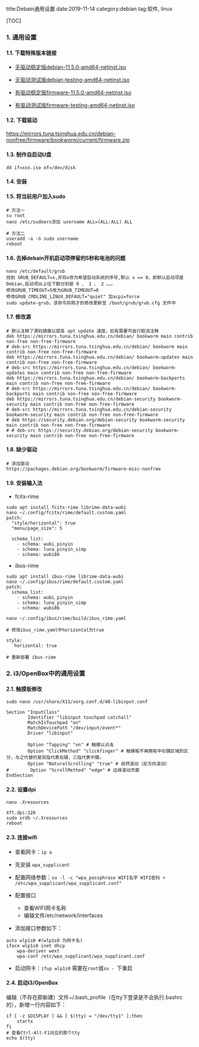 title:Debain通用设置
date:2019-11-14
category:debian
tag:软件, linux

[TOC]

### 1. 通用设置

#### 1.1. 下载特殊版本链接

- [无驱动稳定版debian-11.5.0-amd64-netinst.iso](https://cdimage.debian.org/debian-cd/current/amd64/iso-cd/debian-11.5.0-amd64-netinst.iso)

- [无驱动测试版debian-testing-amd64-netinst.iso](https://cdimage.debian.org/cdimage/weekly-builds/amd64/iso-cd/debian-testing-amd64-netinst.iso)

- [有驱动稳定版firmware-11.5.0-amd64-netinst.iso](https://cdimage.debian.org/cdimage/unofficial/non-free/cd-including-firmware/current/amd64/iso-cd/firmware-11.5.0-amd64-netinst.iso)

- [有驱动测试版firmware-testing-amd64-netinst.iso](https://cdimage.debian.org/cdimage/unofficial/non-free/cd-including-firmware/weekly-builds/amd64/iso-cd/firmware-testing-amd64-netinst.iso)

#### 1.2. 下载驱动

<https://mirrors.tuna.tsinghua.edu.cn/debian-nonfree/firmware/bookworm/current/firmware.zip>

#### 1.3. 制作自启动U盘

`dd if=xxx.iso of=/dev/disk`

#### 1.4. 安装

#### 1.5. 将当前用户加入sudo

```
# 方法一
su root
nano /etc/sudoers添加 username ALL=(ALL:ALL) ALL

# 方法二
useradd -a -G sudo username
reboot
```

#### 1.6. 去掉debain开机启动项停留的5秒和电池的问题

```
nano /etc/default/grub
找到 GRUB_DEFAULT=x,并将x改为希望启动系统的序号,默认 x == 0，即默认启动项是 Debian,启动项从上往下数分别是 0 、 1 、 2 。。。
修改GRUB_TIMEOUT=5改为GRUB_TIMEOUT=0
修改GRUB_CMDLINE_LINUX_DEFAULT="quiet" 加acpi=force
sudo update-grub，该命令将刚才的修改更新至 /boot/grub/grub.cfg 文件中
```

#### 1.7. 修改源

```
# 默认注释了源码镜像以提高 apt update 速度，如有需要可自行取消注释
deb https://mirrors.tuna.tsinghua.edu.cn/debian/ bookworm main contrib non-free non-free-firmware
# deb-src https://mirrors.tuna.tsinghua.edu.cn/debian/ bookworm main contrib non-free non-free-firmware
deb https://mirrors.tuna.tsinghua.edu.cn/debian/ bookworm-updates main contrib non-free non-free-firmware
# deb-src https://mirrors.tuna.tsinghua.edu.cn/debian/ bookworm-updates main contrib non-free non-free-firmware
deb https://mirrors.tuna.tsinghua.edu.cn/debian/ bookworm-backports main contrib non-free non-free-firmware
# deb-src https://mirrors.tuna.tsinghua.edu.cn/debian/ bookworm-backports main contrib non-free non-free-firmware
deb https://mirrors.tuna.tsinghua.edu.cn/debian-security bookworm-security main contrib non-free non-free-firmware
# deb-src https://mirrors.tuna.tsinghua.edu.cn/debian-security bookworm-security main contrib non-free non-free-firmware
# deb https://security.debian.org/debian-security bookworm-security main contrib non-free non-free-firmware
# # deb-src https://security.debian.org/debian-security bookworm-security main contrib non-free non-free-firmware
```

#### 1.8. 缺少驱动

```
# 添加驱动
https://packages.debian.org/bookworm/firmware-misc-nonfree
```

#### 1.9. 安装输入法

- fcitx-rime

```
sudo apt install fcitx-rime librime-data-wubi
nano ~/.config/fcitx/rime/default.custom.yaml
patch:
  "style/horizontal": true
  "menu/page_size": 5

  schema_list:
    - schema: wubi_pinyin
    - schema: luna_pinyin_simp
    - schema: wubi86
```

- ibus-rime

```
sudo apt install ibus-rime librime-data-wubi
nano ~/.config/ibus/rime/default.custom.yaml
patch:
  schema_list:
    - schema: wubi_pinyin
    - schema: luna_pinyin_simp
    - schema: wubi86

nano ~/.config/ibus/rime/build/ibus_rime.yaml

# 修改ibus_rime.yaml中horizontal为true

style:
   horizontal: true

# 重新部署 ibus-rime
```

### 2. i3/OpenBox中的通用设置

#### 2.1. 触摸板修改

```
sudo nano /usr/share/X11/xorg.conf.d/40-libinput.conf

Section "InputClass"
        Identifier "libinput touchpad catchall"
        MatchIsTouchpad "on"
        MatchDevicePath "/dev/input/event*"
        Driver "libinput"

        Option "Tapping" "on" # 触摸以点击
        Option "ClickMethod" "clickfinger" # 触摸板不再拥有中右键区域的区分，与之代替的是双指代表右键，三指代表中键。
        Option "NaturalScrolling" "true" # 自然滚动（反方向滚动）
#        Option "ScrollMethod" "edge" # 边缘滚动页面
EndSection
```

#### 2.2. 设置dpi

```
nano .Xresources

Xft.dpi:120
sudo xrdb ~/.Xresources
reboot
```

#### 2.3. 连接wifi

- 查看网卡：`ip a`

- 先安装 `wpa_supplicant`

- 配置网络参数：`su -l -c "wpa_passphrase WIFI名字 WIFI密码 > /etc/wpa_supplicant/wpa_supplicant.conf"`

- 配置接口
  
  - 查看WIFI网卡名称
  - 编辑文件/etc/network/interfaces

- 添加接口参数如下：

```
auto wlp1s0 #(wlp1s0 为网卡名)
iface wlp1s0 inet dhcp
    wpa-deriver wext
    wpa-conf /etc/wpa_supplicant/wpa_supplicant.conf
```

- 启动网卡：`ifup wlp1s0` 需要在`root`或`su - `下重启

#### 2.4. 启动i3/OpenBox

编辑（不存在即新建）文件~/.bash_profile（在tty下登录是不会执行.bashrc的），新增一行内容如下：

```
if [ -z $DISPLAY ] && [ $(tty) = "/dev/tty1" ];then
    startx
fi
# 查看Ctrl-Alt-F1对应的那个tty
echo $(tty)
```